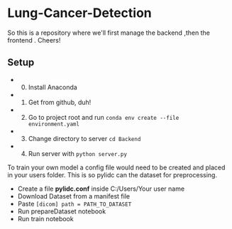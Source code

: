 # Lung-Cancer-Detection
 So this is a   repository where we'll first manage the backend ,then the frontend .
 Cheers!
## Setup
 - 0) Install Anaconda
 - 1) Get from github, duh!
 - 2) Go to project root and run `conda env create --file environment.yaml`
 - 3) Change directory to server `cd Backend`
 - 4) Run server with `python server.py`
 
To train your own model a config file would need to be created and placed in your users folder. This is so pylidc can the dataset for preprocessing.
- Create a file **pylidc.conf** inside C:/Users/Your user name
- Download Dataset from a manifest file
- Paste `[dicom]
  path = PATH_TO_DATASET`
- Run prepareDataset notebook
- Run train notebook 